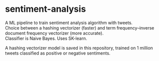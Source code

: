 # sentiment-analysis
A ML pipeline to train sentiment analysis algorithm with tweets.  
Choice between a hashing vectorizer (faster) and term frequency–inverse document frequency vectorizer (more accurate).  
Classifier is Naive Bayes. Uses SK-learn.  

A hashing vectorizer model is saved in this repository, trained on 1 million tweets classified as positive or negative sentiments.
